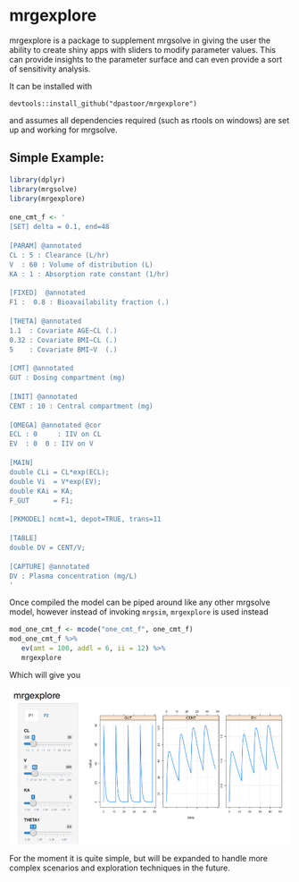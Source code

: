 mrgexplore
=============

mrgexplore is a package to supplement mrgsolve in giving
the user the ability to create shiny apps with sliders to 
modify parameter values. This can provide insights to the 
parameter surface and can even provide a sort of sensitivity analysis.

It can be installed with

```
devtools::install_github("dpastoor/mrgexplore")
```

and assumes all dependencies required (such as rtools on windows) are set up and working for mrgsolve.


## Simple Example:

```r
library(dplyr)
library(mrgsolve)
library(mrgexplore)

one_cmt_f <- '
[SET] delta = 0.1, end=48

[PARAM] @annotated
CL : 5 : Clearance (L/hr)
V  : 60 : Volume of distribution (L)
KA : 1 : Absorption rate constant (1/hr)

[FIXED]  @annotated
F1 :  0.8 : Bioavailability fraction (.)

[THETA] @annotated
1.1  : Covariate AGE~CL (.)
0.32 : Covariate BMI~CL (.) 
5    : Covariate BMI~V  (.)

[CMT] @annotated
GUT : Dosing compartment (mg)

[INIT] @annotated
CENT : 10 : Central compartment (mg)

[OMEGA] @annotated @cor
ECL : 0     : IIV on CL
EV  : 0  0 : IIV on V

[MAIN]
double CLi = CL*exp(ECL);
double Vi  = V*exp(EV);
double KAi = KA;
F_GUT      = F1;

[PKMODEL] ncmt=1, depot=TRUE, trans=11

[TABLE]
double DV = CENT/V;

[CAPTURE] @annotated
DV : Plasma concentration (mg/L)
'
```

Once compiled the model can be piped around like
any other mrgsolve model, however instead of invoking
`mrgsim`, `mrgexplore` is used instead
```r
mod_one_cmt_f <- mcode("one_cmt_f", one_cmt_f)
mod_one_cmt_f %>%
   ev(amt = 100, addl = 6, ii = 12) %>%
   mrgexplore
```

Which will give you

![simple_ex1](assets/simple_ex1.png)

For the moment it is quite simple, but will be expanded to
handle more complex scenarios and exploration techniques in the future.